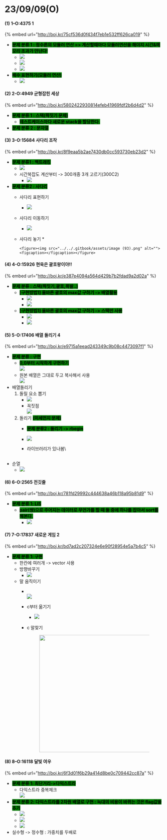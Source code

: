 # 23/09/09(O)

#### (1) 1–O:4375 1

{% embed url="http://boj.kr/75cf536d0f434f7eb1e532ff626ca019" %}

* <mark style="background-color:green;">**문제 분류 1 :  정수론의 모듈러 연산 => 계산할때마다 모듈러연산을 해야지 시간&메모리 초과가 안난다!**</mark>
  * ![](<../../.gitbook/assets/image (95).png>)
  * ![](<../../.gitbook/assets/image (96).png>)
  * ![](<../../.gitbook/assets/image (97).png>)
* <mark style="background-color:green;">**배수 표현하기(모듈러 연산)**</mark>
  * ![](<../../.gitbook/assets/image (94).png>)

#### (2) 2-O:4949 균형잡힌 세상

{% embed url="http://boj.kr/5802422930814efeb41969fdf2b6d4d2" %}

* <mark style="background-color:green;">**문제 분류 1 :  스택(짝짓기 문제)**</mark>
  * <mark style="background-color:green;">**테스트케이스마다 새로운 stack을 할당한다.**</mark>
* <mark style="background-color:green;">**문제 분류 2 :  문자열**</mark>

#### (3) 3-O:15684 사다리 조작

{% embed url="http://boj.kr/8f9eaa5b2ae7430db0cc593730eb23d2" %}

* <mark style="background-color:green;">**문제 분류1 : 백트래킹**</mark>
  * ![](<../../.gitbook/assets/image (5).png>)
  * 시간복잡도 계산부터 -> 300개중 3개 고르기(300C2)
    * ![](<../../.gitbook/assets/image (4).png>)
* <mark style="background-color:green;">**문제 분류2 : 사다리**</mark>
  * 사다리 표현하기
    * ![](<../../.gitbook/assets/image (8).png>)
  * 사다리 이동하기
    * ![](<../../.gitbook/assets/image (92).png>)
  * 사다리 놓기
    *

        <figure><img src="../../.gitbook/assets/image (93).png" alt=""><figcaption></figcaption></figure>

#### (4) 4-O:15926 현욱은 괄호왕이야!!

{% embed url="http://boj.kr/e387e4094a564d429b7b2fdad9a2d02a" %}

* <mark style="background-color:green;">**문제 분류 :  스택(짝짓기,괄호,폭발..)**</mark>
  * <mark style="background-color:green;">**\[구현방법1] 올바른 괄호의 max값 구하기 -> 배열활용**</mark>
    * ![](<../../.gitbook/assets/image (1).png>)
    * ![](<../../.gitbook/assets/image (1) (1).png>)
  * <mark style="background-color:green;">**\[구현방법1] 올바른 괄호의 max값 구하기 -> 스택만 사용**</mark>
    * ![](<../../.gitbook/assets/image (2).png>)
    * ![](<../../.gitbook/assets/image (3).png>)

#### (5) 5-O:17406 배열 돌리기 4

{% embed url="http://boj.kr/e9715a1eead243349c9b08c4473097f1" %}

* <mark style="background-color:green;">**문제 분류 : 구현**</mark>
  * <mark style="background-color:green;">**0,0부터 시작하게 구현하기**</mark>\
    ![](<../../.gitbook/assets/image (87).png>)
  * 원본 배열은 그대로 두고 복사해서 사용\
    ![](<../../.gitbook/assets/image (91).png>)
* 배열돌리기
  1. 돌릴 요소 뽑기
     * ![](<../../.gitbook/assets/image (85).png>)
     * 꼭짓점\
       ![](<../../.gitbook/assets/image (89).png>)
  2. 돌리기 <mark style="background-color:green;">**(미세먼지 문제)**</mark>
     * <mark style="background-color:green;">**문제 분류2 : 돌리기 -> rbegin**</mark>
     * ![](<../../.gitbook/assets/image (86).png>)
     *   라이브러리가 있나봄\


         <figure><img src="../../.gitbook/assets/image (90).png" alt=""><figcaption></figcaption></figure>
* 순열
  * ![](<../../.gitbook/assets/image (84).png>)

#### (6) 6-O:2565 전깃줄

{% embed url="http://boj.kr/781fd29992c444638a46b118a95b81d9" %}

* <mark style="background-color:green;">**문제 분류 1: LIS**</mark>
  * <mark style="background-color:green;">**pair(쌍)으로 주어지는 데이터로 무언가를 할 때 둘 중에 하나를 잡아서 sort를 해본다.**</mark>
    * ![](<../../.gitbook/assets/image (83).png>)

#### (7) 7-O:17837 새로운 게임 2

{% embed url="http://boj.kr/bd7ad2c207324e6e90f28954e5a7b4c5" %}

* <mark style="background-color:green;">**문제 분류 1: 구현**</mark>
  * 한칸에 여러개 -> vector 사용
  * 방향바꾸기
    * ![](<../../.gitbook/assets/image (79).png>)
  * 말 움직이기
    * \
      ![](<../../.gitbook/assets/image (80).png>)
    * c부터 옮기기
      * ![](<../../.gitbook/assets/image (82).png>)
    *   c 말찾기

        <div align="left">

        <figure><img src="../../.gitbook/assets/image (81).png" alt="" width="375"><figcaption></figcaption></figure>

        </div>

#### (8) 8–O:16118 달빛 여우

{% embed url="http://boj.kr/6f3d01f6b29a414d8be0c709442cc87a" %}

* <mark style="background-color:green;">**문제 분류 1: 최단거리->다익스트라**</mark>
  * 다익스트라 중복체크\
    ![](<../../.gitbook/assets/image (77).png>)
* <mark style="background-color:green;">**문제 분류 2: 다익스트라를 2차원 배열로 구현 : 늑대의 비용이 바뀌는 것은 flag값을 추가**</mark>
  * ![](<../../.gitbook/assets/image (76).png>)
  * ![](<../../.gitbook/assets/image (75).png>)
  * ![](<../../.gitbook/assets/image (78).png>)
* 실수형 -> 정수형 : 가중치를 두배로
